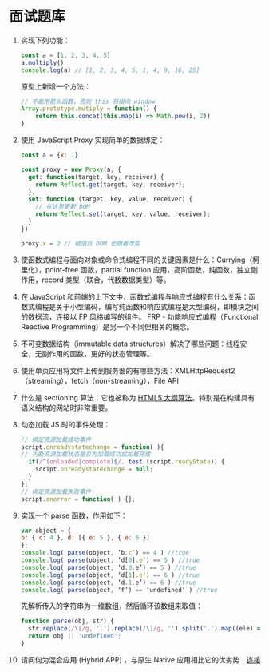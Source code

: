 # 面试题库

1. 实现下列功能：
    ```js
    const a = [1, 2, 3, 4, 5]
    a.multiply()
    console.log(a) // [1, 2, 3, 4, 5, 1, 4, 9, 16, 25]
    ```
    原型上新增一个方法：
    ```js
    // 不能用箭头函数，否则 this 将指向 window
    Array.prototype.mutiply = function() {
        return this.concat(this.map(i) => Math.pow(i, 2))
    }
    ```

2. 使用 JavaScript Proxy 实现简单的数据绑定：

    ```js
    const a = {x: 1}

    const proxy = new Proxy(a, {
      get: function(target, key, receiver) {
        return Reflect.get(target, key, receiver);
      },
      set: function (target, key, value, receiver) {
        // 在这里更新 DOM
        return Reflect.set(target, key, value, receiver);
      }
    })

    proxy.x = 2 // 赋值后 DOM 也跟着改变
    ```

3. 使函数式编程与面向对象或命令式编程不同的关键因素是什么：Currying（柯里化），point-free 函数，partial function 应用，高阶函数，纯函数，独立副作用，record 类型（联合，代数数据类型）等。

4. 在 JavaScript 和前端的上下文中，函数式编程与响应式编程有什么关系：函数式编程是关于小型编码，编写纯函数和响应式编程是大型编码，即模块之间的数据流，连接以 FP 风格编写的组件。 FRP - 功能响应式编程（ Functional Reactive Programming）是另一个不同但相关的概念。

5. 不可变数据结构（immutable data structures）解决了哪些问题：线程安全，无副作用的函数，更好的状态管理等。

6. 使用单页应用将文件上传到服务器的有哪些方法：XMLHttpRequest2（streaming），fetch（non-streaming），File API

7. 什么是 sectioning 算法：它也被称为 [HTML5 大纲算法](https://rainylog.com/post/html5-outline/)。特别是在构建具有语义结构的网站时非常重要。

8. 动态加载 JS 时的事件处理：

    ```js
    // 绑定资源加载成功事件
    script.onreadystatechange = function( ){
    // 判断资源加载状态是否为加载成功或加载完成
      if(/^(onloaded|complete)$/. test (script.readyState)) {
        script.onreadystatechange = null;
      }
    };
    // 绑定资源加载失败事件
    script.onerror = function( ) {};
    ```

9.  实现一个 parse 函数，作用如下：

    ```js
    var object = {
    b: { c: 4 }, d: [{ e: 5 }, { e: 6 }]
    };
    console.log( parse(object, ‘b.c’) == 4 ) //true
    console.log( parse(object, ‘d[0].e’) == 5 ) //true
    console.log( parse(object, ‘d.0.e’) == 5 ) //true
    console.log( parse(object, ‘d[1].e’) == 6 ) //true
    console.log( parse(object, ‘d.1.e’) == 6 ) //true
    console.log( parse(object, ‘f’) == ‘undefined’ ) //true
    ```

    先解析传入的字符串为一维数组，然后循环该数组来取值：

    ```js
    function parse(obj, str) {
      str.replace(/\[/g, '.').replace(/\]/g, '').split('.').map((ele) => obj = obj[ele.trim()]);
      return obj || 'undefined';
    }
    ```

10. 请问何为混合应用 (Hybrid APP) ，与原生 Native 应用相比它的优劣势：[连接](https://segmentfault.com/a/1190000011154120)